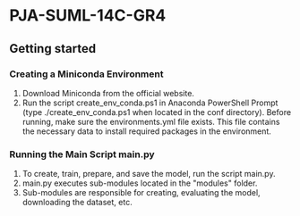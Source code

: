# PJA-SUML-14C-GR4

## Getting started

### Creating a Miniconda Environment
1.	Download Miniconda from the official website.
2.	Run the script create_env_conda.ps1 in Anaconda PowerShell Prompt (type ./create_env_conda.ps1 when located in the conf directory). Before running, make sure the environments.yml file exists. This file contains the necessary data to install required packages in the environment.

### Running the Main Script main.py
1. To create, train, prepare, and save the model, run the script main.py.
2. main.py executes sub-modules located in the "modules" folder.
3. Sub-modules are responsible for creating, evaluating the model, downloading the dataset, etc.
